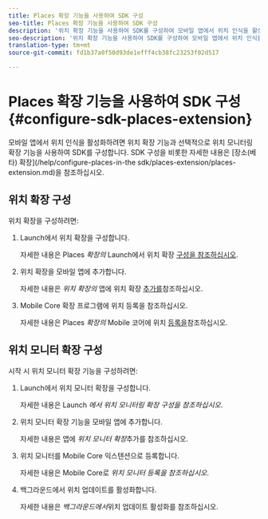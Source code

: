 ```yaml
---
title: Places 확장 기능을 사용하여 SDK 구성
seo-title: Places 확장 기능을 사용하여 SDK 구성
description: '위치 확장 기능을 사용하여 SDK를 구성하여 모바일 앱에서 위치 인식을 활성화할 수 있습니다. '
seo-description: '위치 확장 기능을 사용하여 SDK를 구성하여 모바일 앱에서 위치 인식을 활성화할 수 있습니다. '
translation-type: tm+mt
source-git-commit: fd1b37a0f50d93de1efff4cb38fc23253f02d517

---
```



# Places 확장 기능을 사용하여 SDK 구성 {#configure-sdk-places-extension}

모바일 앱에서 위치 인식을 활성화하려면 위치 확장 기능과 선택적으로 위치 모니터링 확장 기능을 사용하여 SDK를 구성합니다. SDK 구성을 비롯한 자세한 내용은 [장소(베타) 확장](/help/configure-places-in-the sdk/places-extension/places-extension.md)을 참조하십시오.

## 위치 확장 구성

위치 확장을 구성하려면:

1. Launch에서 위치 확장을 구성합니다.

   자세한 내용은 Places *확장의* Launch에서 위치 확장 [구성을 참조하십시오](/help/places-ext-aep-sdks/places-extension/places-extension.md).

1. 위치 확장을 모바일 앱에 추가합니다.

   자세한 내용은 *위치 확장의* 앱에 위치 확장 [추가를](/help/places-ext-aep-sdks/places-extension/places-extension.md)참조하십시오.

1. Mobile Core 확장 프로그램에 위치 등록을 참조하십시오.

   자세한 내용은 Places *확장의* Mobile 코어에 위치 [등록을](/help/places-ext-aep-sdks/places-extension/places-extension.md)참조하십시오.

## 위치 모니터 확장 구성

시작 시 위치 모니터 확장 기능을 구성하려면:

1. Launch에서 위치 모니터 확장을 구성합니다.

   자세한 내용은 Launch *에서 위치 모니터링 확장 구성을 참조하십시오*.

2. 위치 모니터 확장 기능을 모바일 앱에 추가합니다.

   자세한 내용은 앱에 *위치 모니터 확장*&#x200B;추가를 참조하십시오.

3. 위치 모니터를 Mobile Core 익스텐션으로 등록합니다.

   자세한 내용은 Mobile Core로 *위치 모니터 등록을 참조하십시오*.

4. 백그라운드에서 위치 업데이트를 활성화합니다.

   자세한 내용은 *백그라운드에서*&#x200B;위치 업데이트 활성화를 참조하십시오.
